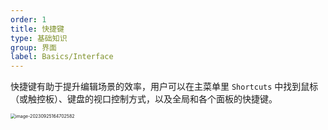 ```yaml
---
order: 1
title: 快捷键
type: 基础知识
group: 界面
label: Basics/Interface
---
```


快捷键有助于提升编辑场景的效率，用户可以在主菜单里 `Shortcuts` 中找到鼠标（或触控板）、键盘的视口控制方式，以及全局和各个面板的快捷键。

<img src="https://gw.alipayobjects.com/zos/OasisHub/6bd261ac-2803-4e97-a2aa-3ccdafe731a6/image-20230925164702582.png" alt="image-20230925164702582" style="zoom:50%;" />
